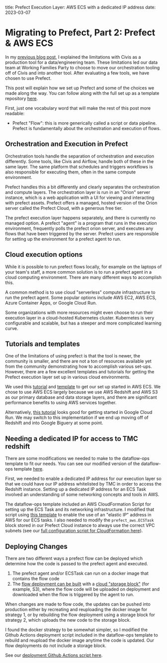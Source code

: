 title: Prefect Execution Layer: AWS ECS with a dedicated IP address
date: 2023-03-07

# Migrating to Prefect, Part 2: Prefect & AWS ECS

In my [previous blog post](), I explained the limitations with Civis
as a production tool for a data/engineering team. These limitations
led our data team at Working Families Party to choose to move our
orchestration tooling off of Civis and into another tool. After
evaluating a few tools, we have chosen to use Prefect.

This post will explain how we set up Prefect and some of the choices
we made along the way. You can follow along with the full set up as a
template repository [here](https://github.com/austinweisgrau/prefect-ecs-template).

First, just one vocabulary word that will make the rest of this post
more readable:

- Prefect "Flow": this is more generically called a script or data
  pipeline. Prefect is fundamentally about the orchestration and
  execution of flows.

## Orchestration and Execution in Prefect

Orchestration tools handle the separation of orchestration and
execution differently. Some tools, like Civis and Airflow, handle both
of these in the same layer. The same platform that schedules and
triggers workflows is also responsible for executing them, often in
the same compute environment.

Prefect handles this a bit differently and clearly separates the
orchestration and compute layers. The orchestration layer is run in an
"Orion" server instance, which is a web application with a UI for
viewing and interacting with prefect assets. Prefect offers a managed,
hosted version of the Orion server called the Prefect Cloud, with a
generous free tier.

The prefect execution layer happens separately, and there is currently
no managed option. A prefect "agent" is a program that runs in the
execution environment, frequently polls the prefect orion server, and
executes any flows that have been triggered by the server. Prefect
users are responsible for setting up the environment for a prefect
agent to run.

## Cloud execution options

While it is possible to run prefect flows locally, for example on the
laptops of your team's staff, a more common solution is to run a
prefect agent in a cloud computing environment. There are many
different ways to accomplish this.

A common method is to use cloud "serverless" compute infrastructure to
run the prefect agent. Some popular options include AWS EC2, AWS ECS,
Azure Container Apps, or Google Cloud Run.

Some organizations with more resources might even choose to run their
execution layer in a cloud-hosted Kubernetes cluster. Kubernetes is
very configurable and scalable, but has a steeper and more complicated
learning curve.

## Tutorials and templates

One of the limitations of using prefect is that the tool is newer, the
community is smaller, and there are not a ton of resources available
yet from the community demonstrating how to accomplish various
set-ups. However, there are a few excellent templates and tutorials
for getting the Prefect execution layer set up in various cloud
environments.

We used this [tutorial](https://towardsdatascience.com/prefect-aws-ecs-fargate-github-actions-make-serverless-dataflows-as-easy-as-py-f6025335effc) and [template](https://github.com/anna-geller/dataflow-ops) to get our set up started in AWS
ECS. We chose to use AWS ECS largely because we use AWS Redshift and
AWS S3 as our primary database and data storage layers, and there are
significant performance benefits to using AWS services together.

Alternatively, [this tutorial](https://medium.com/@nwosupaul141/serverless-deployment-of-a-prefect-data-pipeline-on-google-cloud-run-8c48765f2480) looks good for getting started in Google
Cloud Run. We may switch to this implementation if we end up moving
off of Redshift and into Google Biguery at some point.

## Needing a dedicated IP for access to TMC redshift

There are some modifications we needed to make to the dataflow-ops
template to fit our needs. You can see our modified version of the
dataflow-ops template [here](https://github.com/austinweisgrau/prefect-ecs-template).

First, we needed to enable a dedicated IP address for our execution
layer so that we could have our IP address whitelisted by TMC in order
to access the Redshift instance. Setting up a dedicated IP address for
an ECS Task involved an understanding of some networking concepts and
tools in AWS.

The dataflow-ops template included an AWS CloudFormation Script for
setting up the ECS Task and its networking infrastructure. I modified
that script using [this template](https://gist.github.com/jbesw/f9401b4c52a7446ef1bb71ceea8cc3e8) to enable the use of an "elastic IP"
address in AWS for our ECS tasks. I also needed to modify the
`prefect_aws.ECSTask` block stored in our Prefect Cloud instance to
always use the correct VPC subnets (see our [full configuration script
for CloudFormation here](https://github.com/austinweisgrau/prefect-ecs-template/blob/main/infrastructure/ecs_cluster_prefect_agent.yml)).

## Deploying Changes

There are two different ways a prefect flow can be deployed which
determine how the code is passed to the prefect agent and
executed.

1. The prefect agent and/or ECSTask can run on a docker image that
   contains the flow code
2. The [flow deployment can be built](https://docs.prefect.io/concepts/deployments/#deployment-build-options) with a [cloud "storage block"](https://docs.prefect.io/concepts/deployments/#block-identifiers) (for
   example, S3), where the flow code will be uploaded on deployment
   and downloaded when the flow is triggered by the agent to run.
   
When changes are made to flow code, the updates can be pushed into
production either by recreating and reuploading the docker image for
strategy 1, or by rebuilding the flow deployment using a storage block
for strategy 2, which uploads the new code to the storage block.

I found the docker strategy to be somewhat simpler, so I modified the
Github Actions deployment script included in the dataflow-ops template
to rebuild and reupload the docker image anytime the code is
updated. Our flow deployments do not include a storage block.

See our [deployment Github Actions script here](https://github.com/austinweisgrau/prefect-ecs-template/blob/main/.github/workflows/main.yaml).


